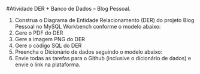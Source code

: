 #Atividade DER + Banco de Dados – Blog Pessoal.

1. Construa o Diagrama de Entidade Relacionamento (DER) do projeto Blog Pessoal no MySQL Workbench conforme o modelo abaixo:
2. Gere o PDF do DER
3. Gere a imagem PNG do DER
4. Gere o código SQL do DER
5. Preencha o Dicionário de dados seguindo o modelo abaixo:
6. Envie todas as tarefas para o Github (inclusive o dicionário de dados) e envie o link na plataforma.
